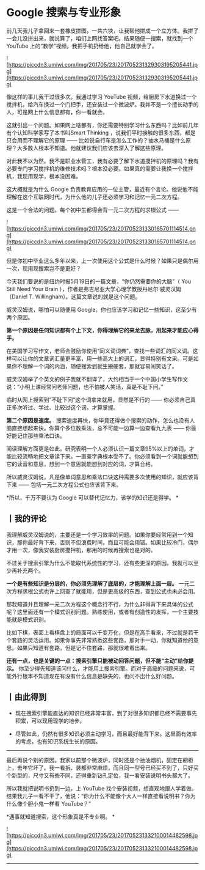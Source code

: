 # Google 搜索与专业形象

前几天我儿子拿回来一套橡皮拼图，一共六块，让我帮他拼成一个立方体。我拼了一会儿没拼出来，就说算了，咱们上网找答案吧。结果随便一搜索，就找到一个 YouTube 上的“教学”视频。我把手机扔给他，他自己就学会了。

![https://piccdn3.umiwi.com/img/201705/23/201705231329303195205441.jpg](https://piccdn3.umiwi.com/img/201705/23/201705231329303195205441.jpg)

像这样的事儿我干过很多次。我通过学习 YouTube 视频，给厨房下水道换过一个搅拌机，给汽车换过一个门把手，还安装过一个微波炉。我并不是一个擅长动手的人，可是网上什么信息都有，你一看就会。

这就引出一个问题。如果网上啥都有，你还需要特别学习什么东西吗？比如前几年有个认知科学家写了本书叫Smart Thinking ，说我们平时接触的很多东西，都是只会用而不理解它的原理 —— 比如说自行车是怎么工作的？抽水马桶是什么原理？大多数人根本不知道。他就建议我们应该去深入了解这些原理。

对此我不以为然。我不是职业水管工，我有必要了解下水道搅拌机的原理吗？我有必要专门学习搅拌机的维修技术吗？根本没必要。如果真的需要让我换一个搅拌机，我现用现学，根本没困难。

这大概就是为什么 Google 负责教育应用的一位主管，最近有个言论。他说他不能理解在这个互联网时代，为什么他的儿子还必须学习和记忆一元二次方程。

这是一个合法的问题。每个初中生都得会背一元二次方程的求根公式 ——  

![https://piccdn3.umiwi.com/img/201705/23/201705231330165701114514.png](https://piccdn3.umiwi.com/img/201705/23/201705231330165701114514.png)

但是你初中毕业这么多年以来，上一次使用这个公式是什么时候？如果只是偶尔用一次，现用现搜索岂不是更好？

今天我们要说的是纽约时报5月19日的一篇文章，“你仍然需要你的大脑”（ You Still Need Your Brain ），作者是弗吉尼亚大学心理学教授丹尼尔·威灵汉姆（Daniel T. Willingham）。这篇文章说的就是这个问题。

威灵汉姆说，哪怕可以随便用 Google，你也应该学习和记忆一些知识，这至少有两个原因。

 **第一个原因是任何知识都有个上下文，你得理解它的来龙去脉，用起来才能应心得手。**

在美国学习写作文，老师会鼓励你使用“同义词词典”，查找一些词汇的同义词。这样可以让你的文章词汇量更丰富，用一些高大上的词汇，显得特别有文采。可是如果你不理解一个词的内涵，随便搜索到就生搬硬套，那就容易闹笑话了。

威灵汉姆举了个英文的例子我就不翻译了，大约相当于一个中国小学生写作文说：“小明上课经常问老师问题，也不怕被人笑话，真是不耻下问。”

临时从网上搜索到“不耻下问”这个词拿来就用，显然是不行的 —— 你必须自己真正多次听过、学过、比较过这个词，才算掌握。

 **第二个原因是速度。** 搜索速度再快，你毕竟还得做个搜索的动作，怎么也没有人脑直接想起来快。你算个多位数乘法，总不可能一边算一边查看九九表 —— 你最好能记住那些乘法口诀。

阅读理解方面更是如此。研究表明一个人必须认识一篇文章95%以上的单词，才能比较流畅地把文章读下来。一直查字典根本受不了。你必须看到一个词就能想到它的读音和意思，想到一个意思就能想到对应的词，才算合格。

所以威灵汉姆说，凡是像单词意思和乘法口诀这种需要多次使用的知识，就应该背下来 —— 包括一元二次方程公式也应该背下来。

 *所以，千万不要认为 Google 可以替代记忆力，该学的知识还是得学。 *

## 丨我的评论

我理解威灵汉姆说的，主要还是一个学习效率的问题。如果你要经常用到一个知识，那你最好背下来，否则不但浪费时间，而且可能会用错。如果比较冷门，偶尔才用一次，像我安装厨房搅拌机，那用的时候再搜索也是对的。

不过关于搜索引擎为什么不能取代系统性的学习，还有些更深的原因。我就可以至少再补充两个。

 **一个是有些知识是分层的，你必须先理解了底层的，才能理解上面一层。** 一元二次方程求根公式也许上网查了就能用，但是更高级的东西，查到公式也未必会用。

那我知道并且理解一元二次方程这个概念行不行，为什么非得背下来具体的公式呢？这里面还有一个模式识别问题。熟练使用，或者有创造性的发挥，一个主要技能就是模式识别。

比如下棋，表面上看棋盘上的局面可以千变万化，但是在高手看来，不过就是若干个套路的灵活运用。如果你事先非常熟悉这些套路，那对手一动，你就知道他的意思。如果只知道有套路，但是记不住套路，那就很难看出来。

 **还有一点，也是关键的一点：搜索引擎只能被动回答问题，但不能“主动”给你提示。** 你至少得先知道该问什么，才能用上搜索引擎。而对于高级的问题来说，可能外行根本不知道现在有没有什么信息是缺失的，也问不出什么好问题。 

## 丨由此得到

* 现在搜索引擎能直达的知识已经非常丰富，到了对很多知识都已经不需要事先积累，可以现用现学的地步。

* 尽管如此，仍然有很多知识必须主动学习，而且最好能背下来。这里面有效率的考虑，也有知识系统生长的原因。

***

最后再说个别的原因。我家以前那个微波炉，同时还是个抽油烟机，固定在橱柜上，去年它坏了。我一看拆、装都非常麻烦，而且同一型号已经买不到了，只好买个新型的，尺寸又有些不同，还得重新钻孔定位，我一看安装说明书头都大了。

所以我就把说明书扔到一边，上 YouTube 找个安装视频，想直观地跟人学着做。结果我儿子一看不干了，他说：“你为什么不能像个大人一样直接看说明书？你为什么像个胆小鬼一样看 YouTube？”

 *遇事就知道搜索，这个形象真是不专业啊。 *  

![https://piccdn3.umiwi.com/img/201705/23/201705231332100014482598.jpg](https://piccdn3.umiwi.com/img/201705/23/201705231332100014482598.jpg)

---

